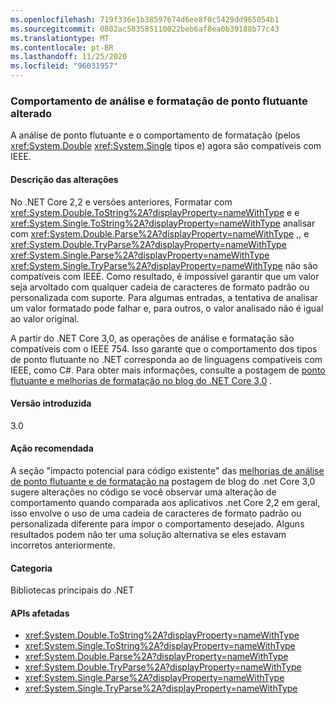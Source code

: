```yaml
---
ms.openlocfilehash: 719f336e1b38597674d6ee8f0c5429dd965054b1
ms.sourcegitcommit: 0802ac583585110022beb6af8ea0b39188b77c43
ms.translationtype: MT
ms.contentlocale: pt-BR
ms.lasthandoff: 11/25/2020
ms.locfileid: "96031957"
---
```

### <a name="floating-point-formatting-and-parsing-behavior-changed"></a>Comportamento de análise e formatação de ponto flutuante alterado

A análise de ponto flutuante e o comportamento de formatação (pelos <xref:System.Double> <xref:System.Single> tipos e) agora são compatíveis com IEEE.

#### <a name="change-description"></a>Descrição das alterações

No .NET Core 2,2 e versões anteriores, Formatar com <xref:System.Double.ToString%2A?displayProperty=nameWithType> e e <xref:System.Single.ToString%2A?displayProperty=nameWithType> analisar com <xref:System.Double.Parse%2A?displayProperty=nameWithType> ,, e <xref:System.Double.TryParse%2A?displayProperty=nameWithType> <xref:System.Single.Parse%2A?displayProperty=nameWithType> <xref:System.Single.TryParse%2A?displayProperty=nameWithType> não são compatíveis com IEEE. Como resultado, é impossível garantir que um valor seja arvoltado com qualquer cadeia de caracteres de formato padrão ou personalizada com suporte. Para algumas entradas, a tentativa de analisar um valor formatado pode falhar e, para outros, o valor analisado não é igual ao valor original.

A partir do .NET Core 3,0, as operações de análise e formatação são compatíveis com o IEEE 754. Isso garante que o comportamento dos tipos de ponto flutuante no .NET corresponda ao de linguagens compatíveis com IEEE, como C#. Para obter mais informações, consulte a postagem de [ponto flutuante e melhorias de formatação no blog do .NET Core 3,0](https://devblogs.microsoft.com/dotnet/floating-point-parsing-and-formatting-improvements-in-net-core-3-0/) .

#### <a name="version-introduced"></a>Versão introduzida

3.0

#### <a name="recommended-action"></a>Ação recomendada

A seção "impacto potencial para código existente" das [melhorias de análise de ponto flutuante e de formatação na](https://devblogs.microsoft.com/dotnet/floating-point-parsing-and-formatting-improvements-in-net-core-3-0/) postagem de blog do .net Core 3,0 sugere alterações no código se você observar uma alteração de comportamento quando comparada aos aplicativos .net Core 2,2 em geral, isso envolve o uso de uma cadeia de caracteres de formato padrão ou personalizada diferente para impor o comportamento desejado. Alguns resultados podem não ter uma solução alternativa se eles estavam incorretos anteriormente.

#### <a name="category"></a>Categoria

Bibliotecas principais do .NET

#### <a name="affected-apis"></a>APIs afetadas

- <xref:System.Double.ToString%2A?displayProperty=nameWithType>
- <xref:System.Single.ToString%2A?displayProperty=nameWithType>
- <xref:System.Double.Parse%2A?displayProperty=nameWithType>
- <xref:System.Double.TryParse%2A?displayProperty=nameWithType>
- <xref:System.Single.Parse%2A?displayProperty=nameWithType>
- <xref:System.Single.TryParse%2A?displayProperty=nameWithType>

<!-- 

#### Affected APIs

- `Overload:System.Double.ToString`
- `Overload:System.Single.ToString`
- `Overload:System.Double.Parse`
- `Overload:System.Double.TryParse`
- `Overload:System.Single.Parse`
- `Overload:System.Single.TryParse`

-->
